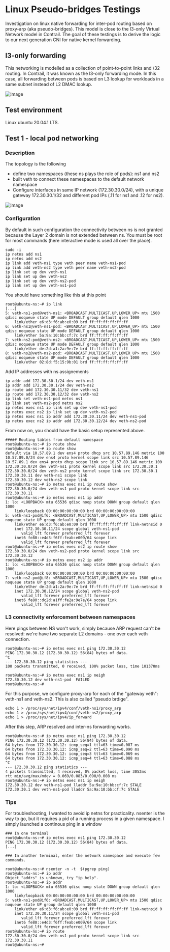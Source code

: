 # Linux Pseudo-bridges Testings 

Investigation on linux native forwarding for inter-pod routing based on proxy-arp (aka pseudo-bridges). This model is close to the  l3-only Virtual Network model in Contrail. The goal of these testings is to derive the logic to our next generation CNI for native kernel forwarding.

## l3-only forwarding 

This networking is modelled as a collection of point-to-point links and /32 routing. In Contrail, it was known as the l3-only forwarding mode. In this case, all forwarding between pods is based on L3 lookup for workloads in a same subnet instead of L2 DMAC lookup.

![image](https://user-images.githubusercontent.com/21667569/133283626-9e700329-7652-48da-b849-7539384dec28.png)


## Test environment

Linux ubuntu 20.04.1 LTS.

## Test 1 - local pod networking

### Description

The topology is the following
- define two namespaces (these ns plays the role of pods): ns1 and ns2
- built veth to connect these namespaces to the default network namespace
- Configure interfaces in same IP network (172.30.30.0/24), with a unique gateway 172.30.30.1/32 and different pod IPs (.11 for ns1 and .12 for ns2).

![image](https://user-images.githubusercontent.com/21667569/133264432-8ec98d8e-6b2e-47d4-b83e-cd8a5a8655fa.png)

### Configuration
By default in such configuration the connectivity between ns is not granted because the Layer 2 domain is not extended between ns. You must be root for most commands (here interactive mode is used all over the place).

```
sudo -i
ip netns add ns1
ip netns add ns2
ip link add veth-ns1 type veth peer name veth-ns1-pod
ip link add veth-ns2 type veth peer name veth-ns2-pod
ip link set up dev veth-ns1 
ip link set up dev veth-ns2
ip link set up dev veth-ns2-pod
ip link set up dev veth-ns1-pod
```
You should have something like this at this point

```console
root@ubuntu-ns:~# ip link
[...]
5: veth-ns1-pod@veth-ns1: <BROADCAST,MULTICAST,UP,LOWER_UP> mtu 1500 qdisc noqueue state UP mode DEFAULT group default qlen 1000
    link/ether e6:d3:f6:ab:e0:09 brd ff:ff:ff:ff:ff:ff
6: veth-ns1@veth-ns1-pod: <BROADCAST,MULTICAST,UP,LOWER_UP> mtu 1500 qdisc noqueue state UP mode DEFAULT group default qlen 1000
    link/ether 5a:9a:10:bb:cf:7c brd ff:ff:ff:ff:ff:ff
7: veth-ns2-pod@veth-ns2: <BROADCAST,MULTICAST,UP,LOWER_UP> mtu 1500 qdisc noqueue state UP mode DEFAULT group default qlen 1000
    link/ether de:2d:a1:2a:9e:7e brd ff:ff:ff:ff:ff:ff
8: veth-ns2@veth-ns2-pod: <BROADCAST,MULTICAST,UP,LOWER_UP> mtu 1500 qdisc noqueue state UP mode DEFAULT group default qlen 1000
    link/ether 02:8d:f5:15:9b:01 brd ff:ff:ff:ff:ff:ff
```
Add IP addresses with ns assignements
```
ip addr add 172.30.30.1/24 dev veth-ns1
ip addr add 172.30.30.1/24 dev veth-ns2
ip route add 172.30.30.11/32 dev veth-ns1
ip route add 172.30.30.12/32 dev veth-ns2
ip link set veth-ns1-pod netns ns1
ip link set veth-ns2-pod netns ns2
ip netns exec ns1 ip link set up dev veth-ns1-pod
ip netns exec ns2 ip link set up dev veth-ns2-pod
ip netns exec ns1 ip addr add 172.30.30.11/24 dev veth-ns1-pod
ip netns exec ns2 ip addr add 172.30.30.12/24 dev veth-ns2-pod
```
From now on, you should have the basic setup represented above.
```console
##### Routing tables from default namespace
root@ubuntu-ns:~# ip route show
root@ubuntu-ns:~# ip route show
default via 10.57.89.1 dev ens4 proto dhcp src 10.57.89.146 metric 100 
10.57.89.0/24 dev ens4 proto kernel scope link src 10.57.89.146 
10.57.89.1 dev ens4 proto dhcp scope link src 10.57.89.146 metric 100 
172.30.30.0/24 dev veth-ns1 proto kernel scope link src 172.30.30.1 
172.30.30.0/24 dev veth-ns2 proto kernel scope link src 172.30.30.1 
172.30.30.11 dev veth-ns1 scope link 
172.30.30.12 dev veth-ns2 scope link 
root@ubuntu-ns:~# ip netns exec ns1 ip route show
172.30.30.0/24 dev veth-ns1-pod proto kernel scope link src 172.30.30.11
root@ubuntu-ns:~# ip netns exec ns1 ip addr
1: lo: <LOOPBACK> mtu 65536 qdisc noop state DOWN group default qlen 1000
    link/loopback 00:00:00:00:00:00 brd 00:00:00:00:00:00
5: veth-ns1-pod@if6: <BROADCAST,MULTICAST,UP,LOWER_UP> mtu 1500 qdisc noqueue state UP group default qlen 1000
    link/ether e6:d3:f6:ab:e0:09 brd ff:ff:ff:ff:ff:ff link-netnsid 0
    inet 172.30.30.11/24 scope global veth-ns1-pod
       valid_lft forever preferred_lft forever
    inet6 fe80::e4d3:f6ff:feab:e009/64 scope link 
       valid_lft forever preferred_lft forever
root@ubuntu-ns:~# ip netns exec ns2 ip route show
172.30.30.0/24 dev veth-ns2-pod proto kernel scope link src 172.30.30.12 
root@ubuntu-ns:~# ip netns exec ns2 ip addr
1: lo: <LOOPBACK> mtu 65536 qdisc noop state DOWN group default qlen 1000
    link/loopback 00:00:00:00:00:00 brd 00:00:00:00:00:00
7: veth-ns2-pod@if8: <BROADCAST,MULTICAST,UP,LOWER_UP> mtu 1500 qdisc noqueue state UP group default qlen 1000
    link/ether de:2d:a1:2a:9e:7e brd ff:ff:ff:ff:ff:ff link-netnsid 0
    inet 172.30.30.12/24 scope global veth-ns2-pod
       valid_lft forever preferred_lft forever
    inet6 fe80::dc2d:a1ff:fe2a:9e7e/64 scope link 
       valid_lft forever preferred_lft forever

```
### L3 connectivity enforcement between namespaces

Here pings between NS won't work, simply because ARP request can't be resolved: we're have two separate L2 domains - one over each veth connection.

```console
root@ubuntu-ns:~# ip netns exec ns1 ping 172.30.30.12
PING 172.30.30.12 (172.30.30.12) 56(84) bytes of data.
^C
--- 172.30.30.12 ping statistics ---
100 packets transmitted, 0 received, 100% packet loss, time 101370ms

root@ubuntu-ns:~# ip netns exec ns1 ip neigh
172.30.30.12 dev veth-ns1-pod  FAILED
root@ubuntu-ns:~# 
```

For this purpose, we configure proxy-arp for each of the "gateway veth": veth-ns1 and veth-ns2. This is also called "pseudo brdige".

```
echo 1 > /proc/sys/net/ipv4/conf/veth-ns1/proxy_arp
echo 1 > /proc/sys/net/ipv4/conf/veth-ns2/proxy_arp
echo 1 > /proc/sys/net/ipv4/ip_forward
```

After this step, ARP resolved and inter-ns forwarding works.

```console
root@ubuntu-ns:~# ip netns exec ns1 ping 172.30.30.12
PING 172.30.30.12 (172.30.30.12) 56(84) bytes of data.
64 bytes from 172.30.30.12: icmp_seq=1 ttl=63 time=0.087 ms
64 bytes from 172.30.30.12: icmp_seq=2 ttl=63 time=0.090 ms
64 bytes from 172.30.30.12: icmp_seq=3 ttl=63 time=0.069 ms
64 bytes from 172.30.30.12: icmp_seq=4 ttl=63 time=0.088 ms
^C
--- 172.30.30.12 ping statistics ---
4 packets transmitted, 4 received, 0% packet loss, time 3052ms
rtt min/avg/max/mdev = 0.069/0.083/0.090/0.008 ms
root@ubuntu-ns:~# ip netns exec ns1 ip neigh
172.30.30.12 dev veth-ns1-pod lladdr 5a:9a:10:bb:cf:7c STALE
172.30.30.1 dev veth-ns1-pod lladdr 5a:9a:10:bb:cf:7c STALE
```

### Tips

For troubleshooting, I wanted to avoid ip netns for practicality. nsenter is the way to go, but it requires a pid of a running process in a given  namespace.
I simply launched a continous ping in a window 

```
### In one terminal
root@ubuntu-ns:~# ip netns exec ns1 ping 172.30.30.12
PING 172.30.30.12 (172.30.30.12) 56(84) bytes of data.
[...]

### In another terminal, enter the network namespace and execute few commands.

root@ubuntu-ns:~# nsenter -n -t  $(pgrep ping)
root@ubuntu-ns:~# ip addr
Object "addrs" is unknown, try "ip help".
root@ubuntu-ns:~# ip addr
1: lo: <LOOPBACK> mtu 65536 qdisc noop state DOWN group default qlen 1000
    link/loopback 00:00:00:00:00:00 brd 00:00:00:00:00:00
5: veth-ns1-pod@if6: <BROADCAST,MULTICAST,UP,LOWER_UP> mtu 1500 qdisc noqueue state UP group default qlen 1000
    link/ether e6:d3:f6:ab:e0:09 brd ff:ff:ff:ff:ff:ff link-netnsid 0
    inet 172.30.30.11/24 scope global veth-ns1-pod
       valid_lft forever preferred_lft forever
    inet6 fe80::e4d3:f6ff:feab:e009/64 scope link 
       valid_lft forever preferred_lft forever
root@ubuntu-ns:~# ip route 
172.30.30.0/24 dev veth-ns1-pod proto kernel scope link src 172.30.30.11 
root@ubuntu-ns:~# 
```
